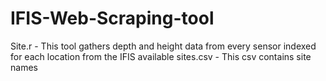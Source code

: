 # IFIS-Web-Scraping-tool

Site.r     - This tool gathers depth and height data from every sensor 		  indexed for each location from the IFIS available
sites.csv  - This csv contains site names
